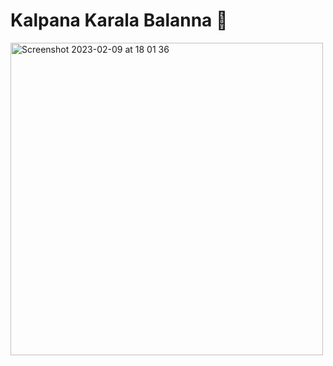 # Kalpana Karala Balanna 🤌


<img width="500" alt="Screenshot 2023-02-09 at 18 01 36" src="https://user-images.githubusercontent.com/39989150/217842371-c2481987-8ee4-4e15-a1fd-3342a3cc5918.png">
